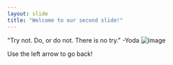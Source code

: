 ```yaml
---
layout: slide
title: "Welcome to our second slide!"
---
```

"Try not. Do, or do not. There is no try." -Yoda 
![image](https://user-images.githubusercontent.com/82773489/116166308-b62e6d80-a6cb-11eb-8f25-65f4cc395119.png)

Use the left arrow to go back!

